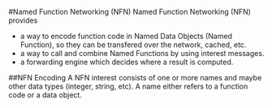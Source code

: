 #Named Function Networking (NFN)
Named Function Networking (NFN) provides 
* a way to encode function code in Named Data Objects (Named Function), so they can be transfered over the network, cached, etc.
* a way to call and combine Named Functions by using interest messages.
* a forwarding engine which decides where a result is computed. 

##NFN Encoding
A NFN interest consists of one or more names and maybe other data types (integer, string, etc). 
A name either refers to a function code or a data object.  
